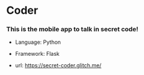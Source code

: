 # Coder

### This is the mobile app to talk in secret code!

- Language: Python
- Framework: Flask

- url: https://secret-coder.glitch.me/
